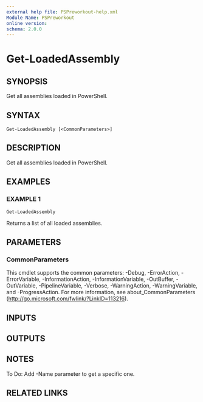 ```yaml
---
external help file: PSPreworkout-help.xml
Module Name: PSPreworkout
online version:
schema: 2.0.0
---
```


# Get-LoadedAssembly

## SYNOPSIS
Get all assemblies loaded in PowerShell.

## SYNTAX

```
Get-LoadedAssembly [<CommonParameters>]
```

## DESCRIPTION
Get all assemblies loaded in PowerShell.

## EXAMPLES

### EXAMPLE 1
```
Get-LoadedAssembly
```

Returns a list of all loaded assemblies.

## PARAMETERS

### CommonParameters
This cmdlet supports the common parameters: -Debug, -ErrorAction, -ErrorVariable, -InformationAction, -InformationVariable, -OutBuffer, -OutVariable, -PipelineVariable, -Verbose, -WarningAction, -WarningVariable, and -ProgressAction. 
For more information, see about_CommonParameters (http://go.microsoft.com/fwlink/?LinkID=113216).

## INPUTS

## OUTPUTS

## NOTES
To Do: Add -Name parameter to get a specific one.

## RELATED LINKS
